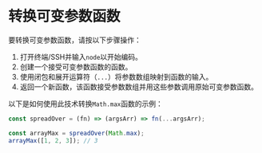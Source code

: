 # 转换可变参数函数

要转换可变参数函数，请按以下步骤操作：

1. 打开终端/SSH并输入`node`以开始编码。
2. 创建一个接受可变参数函数的函数。
3. 使用闭包和展开运算符（`...`）将参数数组映射到函数的输入。
4. 返回一个新函数，该函数接受参数数组并用这些参数调用原始可变参数函数。

以下是如何使用此技术转换`Math.max`函数的示例：

```js
const spreadOver = (fn) => (argsArr) => fn(...argsArr);

const arrayMax = spreadOver(Math.max);
arrayMax([1, 2, 3]); // 3
```
